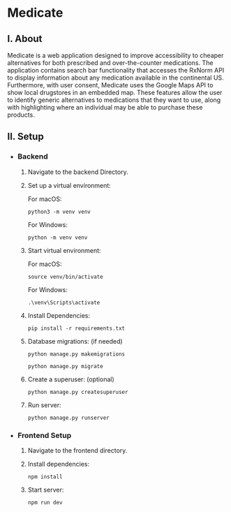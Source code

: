 # Medicate

## I. About

Medicate is a web application designed to improve accessibility to cheaper alternatives for both prescribed and 
over-the-counter medications. The application contains search bar functionality that accesses the RxNorm API to 
display information about any medication available in the continental US. Furthermore, with user consent, Medicate 
uses the Google Maps API to show local drugstores in an embedded map. These features allow the user to identify generic
alternatives to medications that they want to use, along with highlighting where an individual may be able to purchase 
these products.

## II. Setup
- ### Backend

  1. Navigate to the backend Directory.

  2. Set up a virtual environment:

      For macOS:
      ```
      python3 -m venv venv
      ```
      For Windows:
      ```
      python -m venv venv
      ```
  3. Start virtual environment:

      For macOS:
    
      ```
      source venv/bin/activate
      ``` 
      For Windows:
      ```
      .\venv\Scripts\activate
      ```
   
  4. Install Dependencies:
      ```
      pip install -r requirements.txt
      ```
  5. Database migrations: (if needed)
      ```
      python manage.py makemigrations
      ```
      ```
      python manage.py migrate
      ```
  6. Create a superuser: (optional)
      ```
      python manage.py createsuperuser
      ```
  7. Run server:
     ```
     python manage.py runserver
     ```
- ### Frontend Setup

  1. Navigate to the frontend directory.

  2. Install dependencies:
     ```
     npm install
     ```
  3. Start server:
     ```
     npm run dev
     ```

